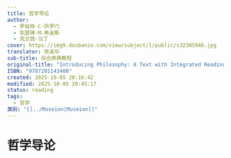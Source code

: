 ```yaml
---
title: 哲学导论
author:
  - 罗伯特·C·所罗门
  - 凯瑟琳·M.希金斯
  - 克兰西·马丁
cover: https://img9.doubanio.com/view/subject/l/public/s32305946.jpg
translator: 陈高华
sub-title: 综合原典教程
original-title: "Introducing Philosophy: A Text with Integrated Readings, 11e"
ISBN: "9787201143408"
created: 2025-10-05 20:16:42
modified: 2025-10-05 20:45:17
status: reading
tags:
  - 哲学
类别: "[[../Museion|Museion]]"
---
```


# 哲学导论


